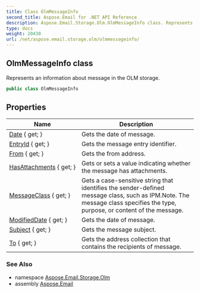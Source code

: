 ```yaml
---
title: Class OlmMessageInfo
second_title: Aspose.Email for .NET API Reference
description: Aspose.Email.Storage.Olm.OlmMessageInfo class. Represents an information about message in the OLM storage
type: docs
weight: 20430
url: /net/aspose.email.storage.olm/olmmessageinfo/
---
```

## OlmMessageInfo class

Represents an information about message in the OLM storage.

```csharp
public class OlmMessageInfo
```

## Properties

| Name | Description |
| --- | --- |
| [Date](../../aspose.email.storage.olm/olmmessageinfo/date/) { get; } | Gets the date of message. |
| [EntryId](../../aspose.email.storage.olm/olmmessageinfo/entryid/) { get; } | Gets the message entry identifier. |
| [From](../../aspose.email.storage.olm/olmmessageinfo/from/) { get; } | Gets the from address. |
| [HasAttachments](../../aspose.email.storage.olm/olmmessageinfo/hasattachments/) { get; } | Gets or sets a value indicating whether the message has attachments. |
| [MessageClass](../../aspose.email.storage.olm/olmmessageinfo/messageclass/) { get; } | Gets a case-sensitive string that identifies the sender-defined message class, such as IPM.Note. The message class specifies the type, purpose, or content of the message. |
| [ModifiedDate](../../aspose.email.storage.olm/olmmessageinfo/modifieddate/) { get; } | Gets the date of message. |
| [Subject](../../aspose.email.storage.olm/olmmessageinfo/subject/) { get; } | Gets the message subject. |
| [To](../../aspose.email.storage.olm/olmmessageinfo/to/) { get; } | Gets the address collection that contains the recipients of message. |

### See Also

* namespace [Aspose.Email.Storage.Olm](../../aspose.email.storage.olm/)
* assembly [Aspose.Email](../../)


